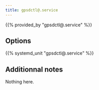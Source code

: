 ```yaml
---
title: gpsdctl@.service
---
```


{{% provided_by "gpsdctl@.service" %}}

## Options

{{% systemd_unit "gpsdctl@.service" %}}

## Additionnal notes

Nothing here.